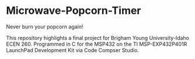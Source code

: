 # Microwave-Popcorn-Timer
Never burn your popcorn again!

This repository highlights a final project for Brigham Young University-Idaho ECEN 260.
Programmed in C for the MSP432 on the TI MSP-EXP432P401R LaunchPad Development Kit via Code Compser Studio.
